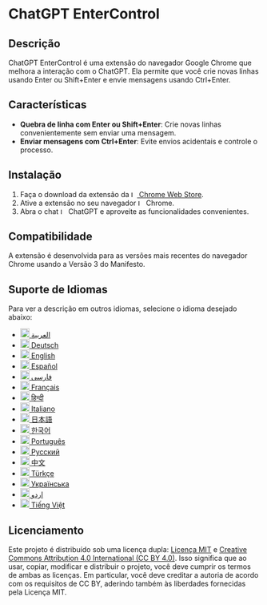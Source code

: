 # ChatGPT EnterControl

## Descrição

ChatGPT EnterControl é uma extensão do navegador Google Chrome que melhora a interação com o ChatGPT. Ela permite que você crie novas linhas usando Enter ou Shift+Enter e envie mensagens usando Ctrl+Enter.

## Características

- **Quebra de linha com Enter ou Shift+Enter**: Crie novas linhas convenientemente sem enviar uma mensagem.
- **Enviar mensagens com Ctrl+Enter**: Evite envios acidentais e controle o processo.

## Instalação
1. Faça o download da extensão da [<img src="https://fonts.gstatic.com/s/i/productlogos/chrome_store/v7/192px.svg" width="12" alt="Logo do Chrome Web Store"> Chrome Web Store](https://chromewebstore.google.com/detail/ChatGPT-EnterControl).
2. Ative a extensão no seu navegador <img src="https://fonts.gstatic.com/s/i/productlogos/chrome/v7/192px.svg" width="12" alt="Logo do Chrome"> Chrome.
3. Abra o chat <img src="https://upload.wikimedia.org/wikipedia/commons/0/04/ChatGPT_logo.svg" width="12" alt="Logo do ChatGPT"> ChatGPT e aproveite as funcionalidades convenientes.

## Compatibilidade

A extensão é desenvolvida para as versões mais recentes do navegador Chrome usando a Versão 3 do Manifesto.

## Suporte de Idiomas

Para ver a descrição em outros idiomas, selecione o idioma desejado abaixo:

- [<img src="https://flagcdn.com/ae.svg" width="18" alt="Bandeira dos Emirados Árabes Unidos"> العربية](./README_AR.md)
- [<img src="https://flagcdn.com/de.svg" width="18" alt="Bandeira da Alemanha"> Deutsch](./README_DE.md)
- [<img src="https://flagcdn.com/gb.svg" width="18" alt="Bandeira do Reino Unido"> English](../../README.md)
- [<img src="https://flagcdn.com/es.svg" width="18" alt="Bandeira da Espanha"> Español](./README_ES.md)
- [<img src="https://flagcdn.com/ir.svg" width="18" alt="Bandeira do Irã"> فارسی](./README_FA.md)
- [<img src="https://flagcdn.com/fr.svg" width="18" alt="Bandeira da França"> Français](./README_FR.md)
- [<img src="https://flagcdn.com/in.svg" width="18" alt="Bandeira da Índia"> हिन्दी](./README_HI.md)
- [<img src="https://flagcdn.com/it.svg" width="18" alt="Bandeira da Itália"> Italiano](./README_IT.md)
- [<img src="https://flagcdn.com/jp.svg" width="18" alt="Bandeira do Japão"> 日本語](./README_JA.md)
- [<img src="https://flagcdn.com/kr.svg" width="18" alt="Bandeira da Coreia"> 한국어](./README_KO.md)
- [<img src="https://flagcdn.com/pt.svg" width="18" alt="Bandeira de Portugal"> Português](./README_PT.md)
- [<img src="https://flagcdn.com/ru.svg" width="18" alt="Bandeira da Rússia"> Русский](./README_RU.md)
- [<img src="https://flagcdn.com/cn.svg" width="18" alt="Bandeira da China"> 中文](./README_ZH.md)
- [<img src="https://flagcdn.com/tr.svg" width="18" alt="Bandeira da Turquia"> Türkçe](./README_TR.md)
- [<img src="https://flagcdn.com/ua.svg" width="18" alt="Bandeira da Ucrânia"> Українська](./README_UK.md)
- [<img src="https://flagcdn.com/pk.svg" width="18" alt="Bandeira do Paquistão"> اردو](./README_UR.md)
- [<img src="https://flagcdn.com/vi.svg" width="18" alt="Bandeira do Vietnã"> Tiếng Việt](./README_VI.md)

## Licenciamento

Este projeto é distribuído sob uma licença dupla: [Licença MIT](../../LICENSE_MIT) e [Creative Commons Attribution 4.0 International (CC BY 4.0)](../../LICENSE_CC_BY_4.0). Isso significa que ao usar, copiar, modificar e distribuir o projeto, você deve cumprir os termos de ambas as licenças. Em particular, você deve creditar a autoria de acordo com os requisitos de CC BY, aderindo também às liberdades fornecidas pela Licença MIT.
